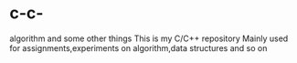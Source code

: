 # c-c-
algorithm and some other things
This is my C/C++ repository
Mainly used for assignments,experiments on algorithm,data structures and so on
